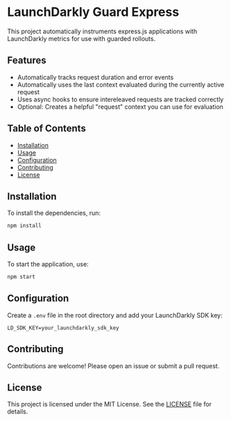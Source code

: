 # LaunchDarkly Guard Express

This project automatically instruments express.js applications with LaunchDarkly metrics for use with guarded rollouts. 

## Features

- Automatically tracks request duration and error events
- Automatically uses the last context evaluated during the currently active request
- Uses async hooks to ensure intereleaved requests are tracked correctly
- Optional: Creates a helpful "request" context you can use for evaluation


## Table of Contents

- [Installation](#installation)
- [Usage](#usage)
- [Configuration](#configuration)
- [Contributing](#contributing)
- [License](#license)

## Installation

To install the dependencies, run:

```bash
npm install
```

## Usage

To start the application, use:

```bash
npm start
```

## Configuration

Create a `.env` file in the root directory and add your LaunchDarkly SDK key:

```env
LD_SDK_KEY=your_launchdarkly_sdk_key
```

## Contributing

Contributions are welcome! Please open an issue or submit a pull request.

## License

This project is licensed under the MIT License. See the [LICENSE](LICENSE) file for details.
